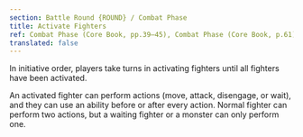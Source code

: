 ```yaml
---
section: Battle Round {ROUND} / Combat Phase
title: Activate Fighters
ref: Combat Phase (Core Book, pp.39–45), Combat Phase (Core Book, p.61) and Activating Monsters (Monsters & Mercenaries, p.44)
translated: false
---
```


In initiative order, players take turns in activating fighters until all fighters have been activated.

An activated fighter can perform actions (move, attack, disengage, or wait), and they can use an ability before or after every action. Normal fighter can perform two actions, but a waiting fighter or a monster can only perform one.
